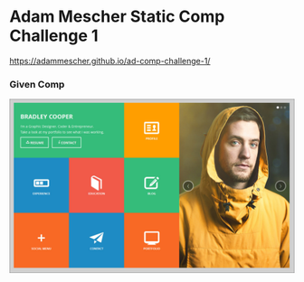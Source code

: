 # Adam Mescher Static Comp Challenge 1

https://adammescher.github.io/ad-comp-challenge-1/


### Given Comp
![Given Comp](images/etc/static-comp-challenge-1.jpg)
